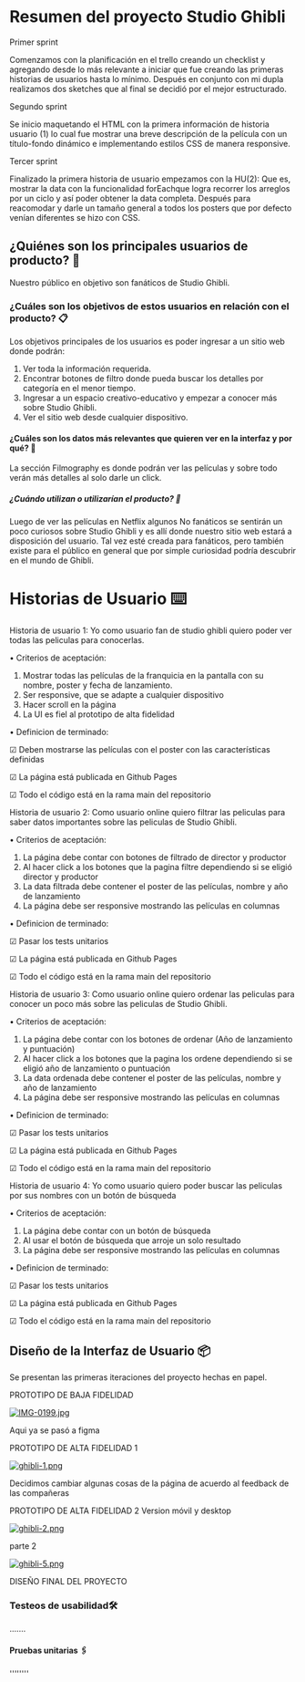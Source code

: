 # Resumen del proyecto Studio Ghibli

Primer sprint 

Comenzamos con la planificación en el trello creando un checklist y agregando desde lo más relevante a iniciar que fue creando las primeras historias de usuarios hasta lo mínimo. 
Después en conjunto con mi dupla realizamos dos sketches que al final se decidió por el mejor estructurado.

Segundo sprint

Se inicio maquetando el HTML con la primera información de historia usuario (1) lo cual fue mostrar una breve descripción de la película con un título-fondo dinámico e implementando estilos CSS de manera responsive.

Tercer sprint

Finalizado la primera historia de usuario empezamos con la HU(2):
Que es, mostrar la data con la funcionalidad forEachque logra recorrer los arreglos por un ciclo y así poder obtener la data completa. Después para reacomodar y darle un tamaño general a todos los posters que por defecto venían diferentes se hizo con CSS.


## ¿Quiénes son los principales usuarios de producto? 🚀

Nuestro público en objetivo son fanáticos de Studio Ghibli. 


### ¿Cuáles son los objetivos de estos usuarios en relación con el producto? 📋

Los objetivos principales de los usuarios es poder ingresar a un sitio web donde podrán:
1.	Ver toda la información requerida.
2.	Encontrar botones de filtro donde pueda buscar los detalles por categoría en el menor tiempo.
3.	Ingresar a un espacio creativo-educativo y empezar a conocer más sobre Studio Ghibli.
4.	Ver el sitio web desde cualquier dispositivo. 


#### ¿Cuáles son los datos más relevantes que quieren ver en la interfaz y por qué? 🔧

La sección Filmography es donde podrán ver las películas y sobre todo verán más detalles al solo darle un click.  

##### ¿Cuándo utilizan o utilizarían el producto? 🔩

Luego de ver las películas en Netflix algunos No fanáticos se sentirán un poco curiosos sobre Studio Ghibli y es allí donde nuestro sitio web estará a disposición del usuario. 
Tal vez esté creada para fanáticos, pero también existe para el público en general que por simple curiosidad podría descubrir en el mundo de Ghibli.

# Historias de Usuario ⌨️

Historia de usuario 1: Yo como usuario fan de studio ghibli quiero poder ver todas las peliculas para conocerlas.

 • Criterios de aceptación:
 
 1.  Mostrar todas las películas de la franquicia en la pantalla con su nombre, poster y fecha de lanzamiento. 
 2.  Ser responsive, que se adapte a cualquier dispositivo
 3.  Hacer scroll en la página
 4.  La UI es fiel al prototipo de alta fidelidad

• Definicion de terminado:

☑ Deben mostrarse las películas con el poster con las características definidas

☑ La página está publicada en Github Pages

☑ Todo el código está en la rama main del repositorio

Historia de usuario 2: Como usuario online quiero filtrar las peliculas para saber datos importantes sobre las peliculas de Studio Ghibli.

• Criterios de aceptación:

1.  La página debe contar con botones de filtrado de director y productor
2.  Al hacer click a los botones que la pagina filtre dependiendo si se eligió director y productor
3.  La data filtrada debe contener el poster de las películas, nombre y año de lanzamiento
4.  La página debe ser responsive mostrando las películas en columnas

• Definicion de terminado:

☑ Pasar los tests unitarios

☑ La página está publicada en Github Pages

☑ Todo el código está en la rama main del repositorio

Historia de usuario 3: Como usuario online quiero ordenar las peliculas para conocer un poco más sobre las peliculas de Studio Ghibli.

• Criterios de aceptación:

1.  La página debe contar con los botones de ordenar (Año de lanzamiento y puntuación)
2.  Al hacer click a los botones que la pagina los ordene dependiendo si se eligió año de lanzamiento o puntuación
3.  La data ordenada debe contener el poster de las películas, nombre y año de lanzamiento
4.  La página debe ser responsive mostrando las películas en columnas

• Definicion de terminado:

☑ Pasar los tests unitarios

☑ La página está publicada en Github Pages

☑ Todo el código está en la rama main del repositorio

Historia de usuario 4: Yo como usuario quiero poder buscar las peliculas por sus nombres con un botón de búsqueda

• Criterios de aceptación:

1.  La página debe contar con un botón de búsqueda 
2.  Al usar el botón de búsqueda que arroje un solo resultado
3.  La página debe ser responsive mostrando las películas en columnas

• Definicion de terminado:

☑ Pasar los tests unitarios

☑ La página está publicada en Github Pages

☑ Todo el código está en la rama main del repositorio

## Diseño de la Interfaz de Usuario 📦

Se presentan las primeras iteraciones del proyecto hechas en papel.

PROTOTIPO DE BAJA FIDELIDAD


[![IMG-0199.jpg](https://i.postimg.cc/C5rp8tDw/IMG-0199.jpg)](https://postimg.cc/FkS65TD6)

Aqui ya se pasó a figma 

PROTOTIPO DE ALTA FIDELIDAD 1


[![ghibli-1.png](https://i.postimg.cc/LXMPdQJ4/ghibli-1.png)](https://postimg.cc/PL2JY4b0)

Decidimos cambiar algunas cosas de la página de acuerdo al feedback de las compañeras

PROTOTIPO DE ALTA FIDELIDAD 2 Version móvil y desktop


[![ghibli-2.png](https://i.postimg.cc/t4ByGs7s/ghibli-2.png)](https://postimg.cc/5XQDwNBJ)


parte 2 



[![ghibli-5.png](https://i.postimg.cc/J0zvqqcK/ghibli-5.png)](https://postimg.cc/YGTd2QPm)










DISEÑO FINAL DEL PROYECTO


### Testeos de usabilidad🛠️

.......

#### Pruebas unitarias  🖇️

''''''''




